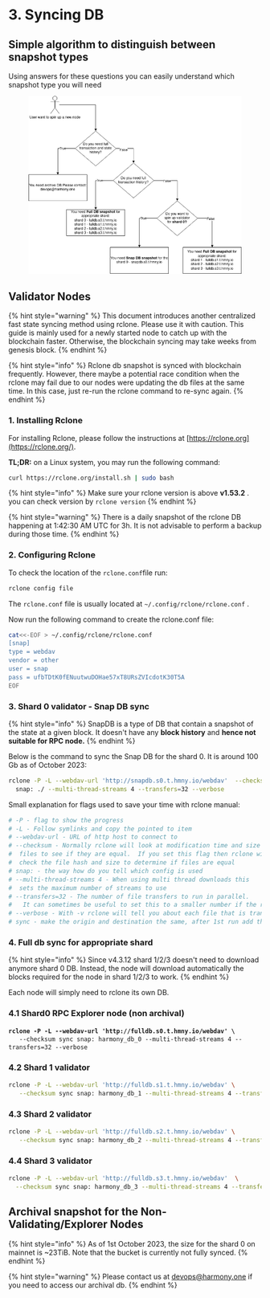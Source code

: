 # 3. Syncing DB

## Simple algorithm to distinguish between snapshot types

Using answers for these questions you can easily understand which snapshot type you will need

<figure><img src="../../../.gitbook/assets/DB_types_harmony.drawio.png" alt=""><figcaption></figcaption></figure>

## Validator Nodes

{% hint style="warning" %}
This document introduces another centralized fast state syncing method using rclone. Please use it with caution. This guide is mainly used for a newly started node to catch up with the blockchain faster. Otherwise, the blockchain syncing may take weeks from genesis block.
{% endhint %}

{% hint style="info" %}
Rclone db snapshot is synced with blockchain frequently. However, there maybe a potential race condition when the rclone may fail due to our nodes were updating the db files at the same time. In this case, just re-run the rclone command to re-sync again.
{% endhint %}

### 1. Installing Rclone

For installing Rclone, please follow the instructions at [https://rclone.org](https://rclone.org/).

**TL;DR:** on a Linux system, you may run the following command:

```bash
curl https://rclone.org/install.sh | sudo bash
```

{% hint style="info" %}
Make sure your rclone version is above **v1.53.2** . you can check version by `rclone version`
{% endhint %}

{% hint style="warning" %}
There is a daily snapshot of the rclone DB happening at 1:42:30 AM UTC for 3h. It is not advisable to perform a backup during those time.
{% endhint %}

### 2. Configuring Rclone

To check the location of the `rclone.conf`file run:

```bash
rclone config file
```

The `rclone.conf` file is usually located at `~/.config/rclone/rclone.conf` .

Now run the following command to create the rclone.conf file:

```bash
cat<<-EOF > ~/.config/rclone/rclone.conf
[snap]
type = webdav
vendor = other
user = snap
pass = ufbTDtK0fENuutwuDOHae57xT8URsZVIcdotK30T5A
EOF
```

### 3. Shard 0 validator - Snap DB sync

{% hint style="info" %}
SnapDB is a type of DB that contain a snapshot of the state at a given block. It doesn't have any **block history** and **hence not suitable for RPC node.**
{% endhint %}

Below is the command to sync the Snap DB for the shard 0. It is around 100 Gb as of October 2023:

```bash
rclone -P -L --webdav-url 'http://snapdb.s0.t.hmny.io/webdav'  --checksum sync \
  snap: ./ --multi-thread-streams 4 --transfers=32 --verbose
```

Small explanation for flags used to save your time with rclone manual: &#x20;

```bash
# -P - flag to show the progress
# -L - Follow symlinks and copy the pointed to item
# --webdav-url - URL of http host to connect to
# --checksum - Normally rclone will look at modification time and size of 
#  files to see if they are equal.  If you set this flag then rclone will 
#  check the file hash and size to determine if files are equal
# snap: - the way how do you tell which config is used 
# --multi-thread-streams 4 - When using multi thread downloads this 
#  sets the maximum number of streams to use
# --transfers=32 - The number of file transfers to run in parallel.
#   It can sometimes be useful to set this to a smaller number if the remote is giving a lot of timeouts or bigger if you have lots of bandwidth and a fast remote.
# --verbose - With -v rclone will tell you about each file that is transferred and a small number of significant events.
# sync - make the origin and destination the same, after 1st run add the deltas
```

### 4. Full db sync for appropriate shard &#x20;

{% hint style="info" %}
Since v4.3.12 shard 1/2/3 doesn't need to download anymore shard 0 DB. Instead, the node will download automatically the blocks required for the node in shard 1/2/3 to work.
{% endhint %}

Each node will simply need to rclone its own DB.

### 4.1 Shard0 RPC Explorer node (non archival)

<pre class="language-bash"><code class="lang-bash"><strong>rclone -P -L --webdav-url 'http://fulldb.s0.t.hmny.io/webdav' \
</strong>   --checksum sync snap: harmony_db_0 --multi-thread-streams 4 --transfers=32 --verbose 
</code></pre>

### 4.2 Shard 1 validator

```bash
rclone -P -L --webdav-url 'http://fulldb.s1.t.hmny.io/webdav' \
   --checksum sync snap: harmony_db_1 --multi-thread-streams 4 --transfers=32 --verbose 
```

### 4.3 Shard 2 validator

```bash
rclone -P -L --webdav-url 'http://fulldb.s2.t.hmny.io/webdav' \
   --checksum sync snap: harmony_db_2 --multi-thread-streams 4 --transfers=32 --verbose
```

### 4.4 Shard 3 validator

```bash
rclone -P -L --webdav-url 'http://fulldb.s3.t.hmny.io/webdav'  \
  --checksum sync snap: harmony_db_3 --multi-thread-streams 4 --transfers=32 --verbose 
```

## Archival snapshot for the Non-Validating/Explorer Nodes

{% hint style="info" %}
As of 1st October 2023, the size for the shard 0 on mainnet is \~23TiB. Note that the bucket is currently not fully synced.
{% endhint %}

{% hint style="warning" %}
Please contact us at [devops@harmony.one](mailto:devops@harmony.one) if you need to access our archival db.
{% endhint %}

